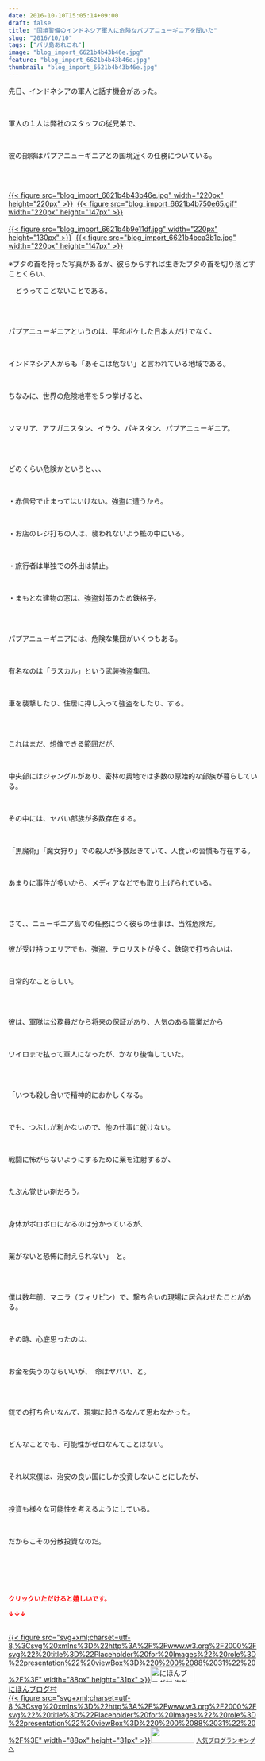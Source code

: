 ```yaml
---
date: 2016-10-10T15:05:14+09:00
draft: false
title: "国境警備のインドネシア軍人に危険なパプアニューギニアを聞いた"
slug: "2016/10/10"
tags: ["バリ島あれこれ"]
image: "blog_import_6621b4b43b46e.jpg"
feature: "blog_import_6621b4b43b46e.jpg"
thumbnail: "blog_import_6621b4b43b46e.jpg"
---
```

<p>先日、インドネシアの軍人と話す機会があった。</p><br/><p>軍人の１人は弊社のスタッフの従兄弟で、</p><br/><p>彼の部隊はパプアニューギニアとの国境近くの任務についている。</p><br/><br/><p><a href="blog_import_6621b4b58b0b1.jpg">{{< figure src="blog_import_6621b4b43b46e.jpg" width="220px" height="220px" >}}</a>  <a href="blog_import_6621b4b8816db.gif">{{< figure src="blog_import_6621b4b750e65.gif" width="220px" height="147px" >}}</a> <br/><br/><a href="blog_import_6621b4bb271cb.jpg">{{< figure src="blog_import_6621b4b9e11df.jpg" width="220px" height="130px" >}}</a>  <a href="blog_import_6621b4bdda278.jpg">{{< figure src="blog_import_6621b4bca3b1e.jpg" width="220px" height="147px" >}}</a> <br/><br/>※ブタの首を持った写真があるが、彼らからすれば生きたブタの首を切り落とすことくらい、</p><p>　どうってことないことである。</p><br/><br/><p>パプアニューギニアというのは、平和ボケした日本人だけでなく、</p><br/><p>インドネシア人からも「あそこは危ない」と言われている地域である。</p><br/><p>ちなみに、世界の危険地帯を５つ挙げると、</p><p> </p><p>ソマリア、アフガニスタン、イラク、パキスタン、パプアニューギニア。</p><br/><br/><p>どのくらい危険かというと、、、</p><br/><p>・赤信号で止まってはいけない。強盗に遭うから。</p><br/><p>・お店のレジ打ちの人は、襲われないよう檻の中にいる。</p><br/><p>・旅行者は単独での外出は禁止。</p><br/><p>・まもとな建物の窓は、強盗対策のため鉄格子。</p><br/><br/><p>パプアニューギニアには、危険な集団がいくつもある。</p><br/><p>有名なのは「ラスカル」という武装強盗集団。</p><br/><p>車を襲撃したり、住居に押し入って強盗をしたり、する。</p><br/><br/><p>これはまだ、想像できる範囲だが、</p><p><br/></p><p>中央部にはジャングルがあり、密林の奥地では多数の原始的な部族が暮らしている。</p><br/><p>その中には、ヤバい部族が多数存在する。</p><br/><p>「黒魔術」「魔女狩り」での殺人が多数起きていて、人食いの習慣も存在する。</p><br/><p>あまりに事件が多いから、メディアなどでも取り上げられている。</p><br/><br/><p>さて、、ニューギニア島での任務につく彼らの仕事は、当然危険だ。</p><p><br/>彼が受け持つエリアでも、強盗、テロリストが多く、鉄砲で打ち合いは、</p><br/><p>日常的なことらしい。</p><br/><br/><p>彼は、軍隊は公務員だから将来の保証があり、人気のある職業だから</p><br/><p>ワイロまで払って軍人になったが、かなり後悔していた。</p><br/><br/><p>「いつも殺し合いで精神的におかしくなる。</p><br/><p>でも、つぶしが利かないので、他の仕事に就けない。</p><br/><p>戦闘に怖がらないようにするために薬を注射するが、</p><br/><p>たぶん覚せい剤だろう。</p><br/><p>身体がボロボロになるのは分かっているが、</p><br/><p>薬がないと恐怖に耐えられない」　と。</p><br/><br/><p>僕は数年前、マニラ（フィリピン）で、撃ち合いの現場に居合わせたことがある。</p><br/><p>その時、心底思ったのは、</p><br/><p>お金を失うのならいいが、　命はヤバい、と。</p><br/><br/><p>銃での打ち合いなんて、現実に起きるなんて思わなかった。</p><br/><p>どんなことでも、可能性がゼロなんてことはない。<br/></p><br/><p>それ以来僕は、治安の良い国にしか投資しないことにしたが、</p><br/><p>投資も様々な可能性を考えるようにしている。</p><br/><p>だからこその分散投資なのだ。</p><br/><br/><br/><br/><p><font color="#ff0000" size="2"><strong>クリックいただけると嬉しいです。<br/></strong></font></p><p><font color="#ff0000" size="2"><strong>↓↓↓</strong></font></p><p><br/><a href="ranking.html?p_cid=01260127" target="_blank">{{< figure src="svg+xml;charset=utf-8,%3Csvg%20xmlns%3D%22http%3A%2F%2Fwww.w3.org%2F2000%2Fsvg%22%20title%3D%22Placeholder%20for%20Images%22%20role%3D%22presentation%22%20viewBox%3D%220%200%2088%2031%22%20%2F%3E" width="88px" height="31px" >}}<noscript><img border="0" alt="にほんブログ村 海外生活ブログ バリ島情報へ" src="https://img-proxy.blog-video.jp/images?url=http%3A%2F%2Foverseas.blogmura.com%2Fbali%2Fimg%2Fbali88_31.gif" width="88" height="31"></noscript></a><br/><a href="ranking.html?p_cid=01260127" target="_blank">にほんブログ村</a> <br/><a title="人気ブログランキングへ" href="link.php?1804582">{{< figure src="svg+xml;charset=utf-8,%3Csvg%20xmlns%3D%22http%3A%2F%2Fwww.w3.org%2F2000%2Fsvg%22%20title%3D%22Placeholder%20for%20Images%22%20role%3D%22presentation%22%20viewBox%3D%220%200%2088%2031%22%20%2F%3E" width="88px" height="31px" >}}<noscript><img border="0" src="https://blog.with2.net/img/banner/banner_22.gif" width="88" height="31"></noscript></a> <a style="FONT-SIZE: 12px" href="link.php?1804582">人気ブログランキングへ</a> </p>

